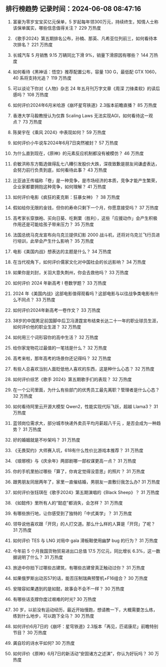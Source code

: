 
## 排行榜趋势 记录时间：2024-06-08 08:47:16
  
  1. 富豪为零岁宝宝买亿元保单，5 岁起每年领300万元，持续终生，知情人士称该保单属实，哪些信息值得关注？ 229 万热度
    
  2. 《歌手2024》第五期排名公布，孙楠、那英、凡希亚位列前三，如何看待本次排名？ 221 万热度
    
  3. 长城汽车 5 月销售 9.15 万辆同比下滑 9%，销量下滑原因有哪些？ 144 万热度
    
  4. 如何看待《黑神话：悟空》推荐配置公布，容量 130 G，最低配 GTX 1060，40 系将支持光追？ 119 万热度
    
  5. 可以谈论下你对《人物》杂志 24 年五月刊万字文章《周深 刀锋柔软》的读后感吗？ 108 万热度
    
  6. 如何评价2024年6月米哈游《崩坏星穹铁道》2.3版本前瞻直播？ 85 万热度
    
  7. 香港大学马毅教授认为仅靠 Scaling Laws 无法实现AGI，如何看待这一观点？ 73 万热度
    
  8. 陈昊宇在《乘风 2024》中表现如何？ 59 万热度
    
  9. 如何评价小牛说车2024年6月7日突然被封？ 57 万热度
    
  10. 为什么直到现在，《原神》的元素反应机制都没有被模仿？ 46 万热度
    
  11. 俞敏洪称东方甄选做得乱七八糟引发股价大跌，深夜致歉是朋友间谦虚表达，会努力前行负责到底，如何看待此事？ 43 万热度
    
  12. 比亚迪王传福称「卷」是一种竞争，是市场经济的本质，竞争才能产生繁荣，企业家都要拥抱这种竞争，如何理解？ 41 万热度
    
  13. 如何评价电影《疯狂的麦克斯：狂暴女神》？ 38 万热度
    
  14. 假如给你无限的金钱，但你的寿命只剩下一个月，你愿意接受吗？ 37 万热度
    
  15. 高考家长穿旗袍、买向日葵、吃剩栗（胜利），这些「应援动作」会产生积极作用还是可能给孩子带来压力？ 35 万热度
    
  16. 法国总统马克龙宣布向乌克兰提供幻影 2000 战斗机，还将对乌克兰飞行员进行培训，此举会产生什么影响？ 35 万热度
    
  17. 电影《美国内战》想表达的主题是什么？ 34 万热度
    
  18. 在当代视角下，如何评价儒家文化对中国社会的长远影响？ 34 万热度
    
  19. 如果你是刘封，关羽大意失荆州，你会去救他吗？ 33 万热度
    
  20. 如何评价 2024 年新高考 I 卷数学题？ 33 万热度
    
  21. 2024 年《美国内战》这部电影值得观看吗？这部电影与以往战争类电影有什么不同点？ 33 万热度
    
  22. 如何评价2024年新高考一卷作文？ 33 万热度
    
  23. 38岁的中国男足前国脚中后卫冯潇霆宣布结束长达二十一年的职业球员生涯，如何评价他的职业生涯？ 32 万热度
    
  24. 如何用三个词形容你的高中生活？ 32 万热度
    
  25. 给你家宠物花过最值的一笔钱是什么？ 32 万热度
    
  26. 高考来啦，那年高考的场景你还记得吗？ 32 万热度
    
  27. 有些人总喜欢当别人面贬低他人喜欢的东西，这是种什么心态？ 32 万热度
    
  28. 如何评价综艺《歌手 2024》第五期歌手们的表现？ 32 万热度
    
  29. 在一个公司里面，为什么有些部门的优秀员工最先离职？管理者是什么心态？ 32 万热度
    
  30. 如何看待阿里云开源大模型 Qwen2，性能实现代际飞跃，超越 Llama3？ 31 万热度
    
  31. 蓝领岗位需求大，部分城市快递外卖员平均月薪超八千元 ，是否会成为一种趋势？ 31 万热度
    
  32. 好的婚姻就是不吵架吗？ 31 万热度
    
  33. 《无畏契约》大师赛入坑，618有什么性价比游戏本推荐？ 31 万热度
    
  34. 《琅琊榜》与《庆余年》两部剧哪一部权谋更高一点？ 31 万热度
    
  35. 你的手机里拍过哪些「算了，你肯定觉得没意思」的照片？ 31 万热度
    
  36. 跟男朋友同居两年了，家里一直催结婚，男朋友一直敷衍我怎么办? 31 万热度
    
  37. 如何评价张钰琪在《歌手2024》第五期演唱的《Black Sheep》？ 31 万热度
    
  38. 《如懿传》里所有人的“懿症”都消失，会怎样？ 31 万热度
    
  39. 有哪些旅行地，让你感受到了独特的「中式美学」？ 31 万热度
    
  40. 领导说他喜欢跟「开窍」的人打交道。那么什么样的人算是「开窍」了呢？ 31 万热度
    
  41. 如何评价 TES 与 LNG 对局中 gala 滑板鞋使用幽梦 bug 的行为？ 31 万热度
    
  42. 今年前 5 个月我国货物贸易进出口总值 17.5 万亿元，同比增长 6.3%，这一数据说明了什么？ 31 万热度
    
  43. 旅途中你拍下过哪些古建筑，有哪些古建曾真正触动过你？ 31 万热度
    
  44. 如果俄罗斯出动苏57的话，能否压制瑞典预警机+F16组合？ 30 万热度
    
  45. 安陵容如果遇到的是如懿，故事会不会不一样？ 30 万热度
    
  46. 有哪些话支撑你度过艰难的时光? 30 万热度
    
  47. 30 岁，以前没有运动经历，最近开始慢跑，想请教一下，大概需要怎么练，练到什么地步，可以跑下全马？ 30 万热度
    
  48. 如何评价6月7日的《崩坏：星穹铁道》2.3版本「再见，匹诺康尼」前瞻特别节目？ 30 万热度
    
  49. 龚自珍的诗水平如何? 30 万热度
    
  50. 如何评价《原神》6月7日的新活动“安固诸方之述演”，你认为好玩吗？ 30 万热度
    